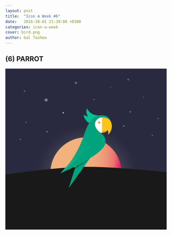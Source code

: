 ```yaml
---
layout: post
title:  "Icon A Week #6"
date:   2016-10-01 21:39:00 +0300
categories: icon-a-week
cover: bird.png 
author: Gal Tashma
---
```


## (6) PARROT 
![](/assets/img/bird.png)
